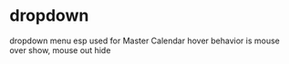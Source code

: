 # dropdown
dropdown menu esp used for Master Calendar
hover behavior is mouse over show, mouse out hide
